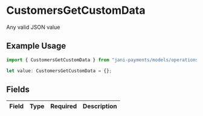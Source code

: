 # CustomersGetCustomData

Any valid JSON value

## Example Usage

```typescript
import { CustomersGetCustomData } from "jani-payments/models/operations";

let value: CustomersGetCustomData = {};
```

## Fields

| Field       | Type        | Required    | Description |
| ----------- | ----------- | ----------- | ----------- |
